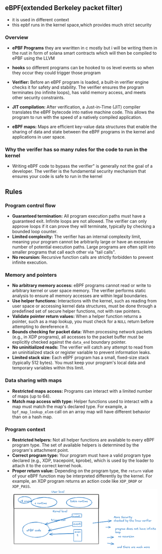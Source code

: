 ## eBPF(extended Berkeley packet filter)

* it is used in different context
* this epbf runs in the kernel space,which provides much strict security
### Overview

* **ePBF Programs** they are wwritten in c mostly but i will
be writing them in the rust in form of solana smart contracts
which will then be compiled to ePBF using the LLVM 

* **hooks** so different programs can be hooked to os level events so when they occur they could trigger those program

 * **Verifier:**  Before an eBPF program is loaded, a built-in verifier engine checks it for safety and stability. The verifier ensures the program terminates (no infinite loops), has valid memory access, and meets other security constraints.
 * **JIT compilation:**  After verification, a Just-in-Time (JIT) compiler translates the eBPF bytecode into native machine code. This allows the program to run with the speed of a natively compiled application.
 *   **eBPF maps:**  Maps are efficient key-value data structures that enable the sharing of data and state between the eBPF programs in the kernel and applications in user space.

### Why the verifer has so many rules for the code to run in the kernel

* Writing eBPF code to bypass the verifier" is generally not the goal of a developer. The verifier is the fundamental security mechanism that ensures your code is safe to run in the kernel

## Rules
### Program control flow

-   **Guaranteed termination:**  All program execution paths must have a guaranteed exit. Infinite loops are not allowed. The verifier can only approve loops if it can prove they will terminate, typically by checking a bounded loop counter.
-   **Limited complexity:**  The verifier has an internal complexity limit, meaning your program cannot be arbitrarily large or have an excessive number of potential execution paths. Large programs are often split into smaller programs that call each other via "tail calls".
-   **No recursion:**  Recursive function calls are strictly forbidden to prevent infinite execution.

### Memory and pointers

-   **No arbitrary memory access:**  eBPF programs cannot read or write to arbitrary kernel or user space memory. The verifier performs static analysis to ensure all memory accesses are within legal boundaries.
-   **Use helper functions:**  Interactions with the kernel, such as reading from user space or accessing kernel data structures, must be done through a predefined set of secure helper functions, not with raw pointers.
-   **Validate pointer return values:**  When a helper function returns a pointer, such as a map lookup, you must check for a  `NULL`  return before attempting to dereference it.
-   **Bounds checking for packet data:**  When processing network packets (e.g., in XDP programs), all accesses to the packet buffer must be explicitly checked against the  `data_end`  boundary pointer.
-   **No uninitialized reads:**  The verifier will catch any attempt to read from an uninitialized stack or register variable to prevent information leaks.
-   **Limited stack size:**  Each eBPF program has a small, fixed-size stack (typically 512 bytes). You must keep your program's local data and temporary variables within this limit.

### Data sharing with maps

-   **Restricted maps access:**  Programs can interact with a limited number of maps (up to 64).
-   **Match map access with type:**  Helper functions used to interact with a map must match the map's declared type. For example, a  `bpf_map_lookup_elem`  call on an array map will have different behavior than on a hash map.

### Program context

-   **Restricted helpers:**  Not all helper functions are available to every eBPF program type. The set of available helpers is determined by the program's attachment point.
-   **Correct program type:**  Your program must have a valid program type declared (e.g., XDP, tracepoint, kprobe), which is used by the loader to attach it to the correct kernel hook.
-   **Proper return value:**  Depending on the program type, the  `return`  value of your eBPF function may be interpreted differently by the kernel. For example, an XDP program returns an action code like  `XDP_DROP`  or  `XDP_PASS`.
 ![enter image description here](./epbf_kernel.png)